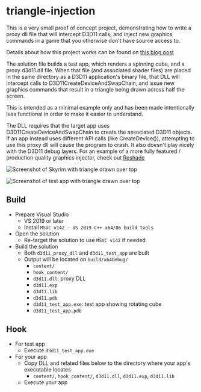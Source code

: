 # triangle-injection
This is a very small proof of concept project, demonstrating how to write a proxy dll file that will intercept D3D11 calls, and inject new graphics commands in a game that you otherwise don't have source access to.

Details about how this project works can be found on [this blog post](http://kylehalladay.com/blog/2021/07/14/Dll-Search-Order-Hijacking-For-PostProcess-Injection.html)

The solution file builds a test app, which renders a spinning cube, and a proxy d3d11.dll file. When that file (and associated shader files) are placed in the same directory as a D3D11 application's binary file, that DLL will intercept calls to D3D11CreateDeviceAndSwapChain, and issue new graphics commands that result in a triangle being drawn across half the screen.

This is intended as a minimal example only and has been made intentionally less functional in order to make it easier to understand.

The DLL requires that the target app uses D3D11CreateDeviceAndSwapChain to create the associated D3D11 objects. If an app instead uses different API calls (like CreateDevice()), attempting to use this proxy dll will cause the program to crash. It also doesn't play nicely with the D3D11 debug layers. For an example of a more fully featured / production quality graphics injector, check out [Reshade](https://reshade.me)


![Screenshot of Skyrim with triangle drawn over top](https://github.com/khalladay/triangle-injection/blob/main/skyrim.jpg?raw=true)

![Screenshot of test app with triangle drawn over top](https://github.com/khalladay/triangle-injection/blob/main/test_app.png?raw=true)

## Build

* Prepare Visual Studio
  * VS 2019 or later
  * Install `MSVC v142 - VS 2019 C++ x64/86 build tools`
* Open the solution
  * Re-target the solution to use `MSVC v142` if needed
* Build the solution
  * Both `d3d11_proxy_dll` and `d3d11_test_app` are built
  * Output will be located on `build/x64Debug/`
    * `content/`
    * `hook_content/`
    * `d3d11.dll`: proxy DLL
    * `d3d11.exp`
    * `d3d11.lib`
    * `d3d11.pdb`
    * `d3d11_test_app.exe`: test app showing rotating cube
    * `d3d11_test_app.pdb`

## Hook

* For test app
  * Execute `d3d11_test_app.exe`
* For your app
  * Copy DLL and related files below to the directory where your app's executable locates
    * `content/`, `hook_content/`, `d3d11.dll`, `d3d11.exp`, `d3d11.lib`
  * Execute your app

